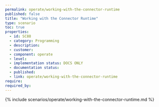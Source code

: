 ```yaml
---
permalink: operate/working-with-the-connector-runtime
published: false
title: "Working with the Connector Runtime"
type: scenario
toc: true
properties:
  - id: SC88
  - category: Programming
  - description:
  - customer:
  - component: operate
  - level:
  - implementation status: DOCS ONLY
  - documentation status:
  - published:
  - link: operate/working-with-the-connector-runtime
require:
required_by:
---
```


{% include scenarios/operate/working-with-the-connector-runtime.md %}
